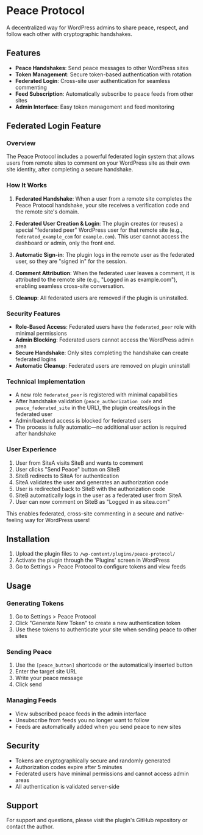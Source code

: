 # Peace Protocol

A decentralized way for WordPress admins to share peace, respect, and follow each other with cryptographic handshakes.

## Features

- **Peace Handshakes**: Send peace messages to other WordPress sites
- **Token Management**: Secure token-based authentication with rotation
- **Federated Login**: Cross-site user authentication for seamless commenting
- **Feed Subscription**: Automatically subscribe to peace feeds from other sites
- **Admin Interface**: Easy token management and feed monitoring

## Federated Login Feature

### Overview

The Peace Protocol includes a powerful federated login system that allows users from remote sites to comment on your WordPress site as their own site identity, after completing a secure handshake.

### How It Works

1. **Federated Handshake**: When a user from a remote site completes the Peace Protocol handshake, your site receives a verification code and the remote site's domain.

2. **Federated User Creation & Login**: The plugin creates (or reuses) a special "federated peer" WordPress user for that remote site (e.g., `federated_example_com` for `example.com`). This user cannot access the dashboard or admin, only the front end.

3. **Automatic Sign-in**: The plugin logs in the remote user as the federated user, so they are "signed in" for the session.

4. **Comment Attribution**: When the federated user leaves a comment, it is attributed to the remote site (e.g., "Logged in as example.com"), enabling seamless cross-site conversation.

5. **Cleanup**: All federated users are removed if the plugin is uninstalled.

### Security Features

- **Role-Based Access**: Federated users have the `federated_peer` role with minimal permissions
- **Admin Blocking**: Federated users cannot access the WordPress admin area
- **Secure Handshake**: Only sites completing the handshake can create federated logins
- **Automatic Cleanup**: Federated users are removed on plugin uninstall

### Technical Implementation

- A new role `federated_peer` is registered with minimal capabilities
- After handshake validation (`peace_authorization_code` and `peace_federated_site` in the URL), the plugin creates/logs in the federated user
- Admin/backend access is blocked for federated users
- The process is fully automatic—no additional user action is required after handshake

### User Experience

1. User from SiteA visits SiteB and wants to comment
2. User clicks "Send Peace" button on SiteB
3. SiteB redirects to SiteA for authentication
4. SiteA validates the user and generates an authorization code
5. User is redirected back to SiteB with the authorization code
6. SiteB automatically logs in the user as a federated user from SiteA
7. User can now comment on SiteB as "Logged in as sitea.com"

This enables federated, cross-site commenting in a secure and native-feeling way for WordPress users!

## Installation

1. Upload the plugin files to `/wp-content/plugins/peace-protocol/`
2. Activate the plugin through the 'Plugins' screen in WordPress
3. Go to Settings > Peace Protocol to configure tokens and view feeds

## Usage

### Generating Tokens

1. Go to Settings > Peace Protocol
2. Click "Generate New Token" to create a new authentication token
3. Use these tokens to authenticate your site when sending peace to other sites

### Sending Peace

1. Use the `[peace_button]` shortcode or the automatically inserted button
2. Enter the target site URL
3. Write your peace message
4. Click send

### Managing Feeds

- View subscribed peace feeds in the admin interface
- Unsubscribe from feeds you no longer want to follow
- Feeds are automatically added when you send peace to new sites

## Security

- Tokens are cryptographically secure and randomly generated
- Authorization codes expire after 5 minutes
- Federated users have minimal permissions and cannot access admin areas
- All authentication is validated server-side

## Support

For support and questions, please visit the plugin's GitHub repository or contact the author.